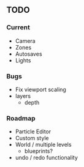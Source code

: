 
## TODO

### Current
- Camera
- Zones
- Autosaves
- Lights

### Bugs
- Fix viewport scaling
- layers
  - depth

### Roadmap
- Particle Editor
- Custom style
- World / multiple levels
  - blueprints?
- undo / redo functionality
